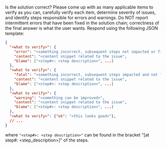 Is the solution correct? Please come up with as many applicable items to verify as you can, carefully verify each 
item, determine severity of issues, and identify steps responsible for errors and warnings. Do NOT report 
intermittent errors that have been fixed in the solution chain; correctness of the final answer is what the user wants. 
Respond using the following JSON template:

```json
{
  "<what to verify>": {
    "error": "<something incorrect, subsequent steps not impacted or fixable>", 
    "content": "<content snippet related to the issue",
    "blame": ["<step#>: <step description>", ...]
  },
  "<what to verify>": {
    "fatal": "<something incorrect, subsequent steps impacted and not fixable>", 
    "content": "<content snippet related to the issue",
    "blame": ["<step#>: <step description>", ...]
  },
  "<what to verify>": {
    "warning": "<something can be improved>",
    "content": "<content snippet related to the issue",
    "blame": ["<step#>: <step description>", ...]
  },
  "<what to verify>": {"ok": "<this looks good>"},
  // ...
}
```

where `"<step#>: <step description>"` can be found in the bracket "[at step#<num>: <step_description>]" of the steps.
